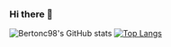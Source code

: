 ### Hi there 👋

<!--
**Bertonc98/Bertonc98** is a ✨ _special_ ✨ repository because its `README.md` (this file) appears on your GitHub profile.

Here are some ideas to get you started:

- 🔭 I’m currently working on ...
- 🌱 I’m currently learning ...
- 👯 I’m looking to collaborate on ...
- 🤔 I’m looking for help with ...
- 💬 Ask me about ...
- 📫 How to reach me: ...
- 😄 Pronouns: ...
- ⚡ Fun fact: ...
-->
![Bertonc98's GitHub stats](https://github-readme-stats.vercel.app/api?username=Bertonc98&show_icons=true&theme=radical)
[![Top Langs](https://github-readme-stats.vercel.app/api/top-langs/?username=bertonc98&layout=compact&theme=radical)](https://github.com/anuraghazra/github-readme-stats)
